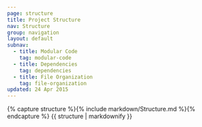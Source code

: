 ```yaml
---
page: structure
title: Project Structure
nav: Structure
group: navigation
layout: default
subnav:
  - title: Modular Code
    tag: modular-code
  - title: Dependencies
    tag: dependencies
  - title: File Organization
    tag: file-organization
updated: 24 Apr 2015
---
```


<div class="docs-section">
		{% capture structure %}{% include markdown/Structure.md %}{% endcapture %}
		{{ structure | markdownify }}
</div>